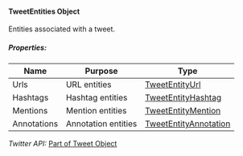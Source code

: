 #### TweetEntities Object

Entities associated with a tweet.

##### Properties:

| Name | Purpose | Type |
|------|---------|------|
| Urls | URL entities | [TweetEntityUrl](TweetEntityUrl-Object.md) |
| Hashtags | Hashtag entities | [TweetEntityHashtag](TweetEntityHashtag-Object.md) |
| Mentions | Mention entities | [TweetEntityMention](TweetEntityMention-Object.md) |
| Annotations | Annotation entities | [TweetEntityAnnotation](TweetEntityAnnotation-Object.md) |

*Twitter API:* [Part of Tweet Object](https://developer.twitter.com/en/docs/twitter-api/data-dictionary/object-model/tweet)
